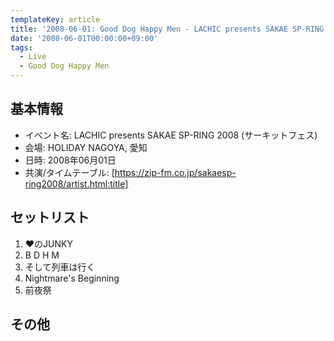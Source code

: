 ```yaml
---
templateKey: article
title: '2008-06-01: Good Dog Happy Men - LACHIC presents SAKAE SP-RING 2008 at HOLIDAY NAGOYA'
date: '2008-06-01T00:00:00+09:00'
tags:
  - Live
  - Good Dog Happy Men
---
```

## 基本情報

* イベント名: LACHIC presents SAKAE SP-RING 2008 (サーキットフェス)
* 会場: HOLIDAY NAGOYA, 愛知
* 日時: 2008年06月01日
* 共演/タイムテーブル: [https://zip-fm.co.jp/sakaesp-ring2008/artist.html:title]

## セットリスト

1. ♥のJUNKY
1. B D H M
1. そして列車は行く
1. Nightmare's Beginning
1. 前夜祭

## その他

